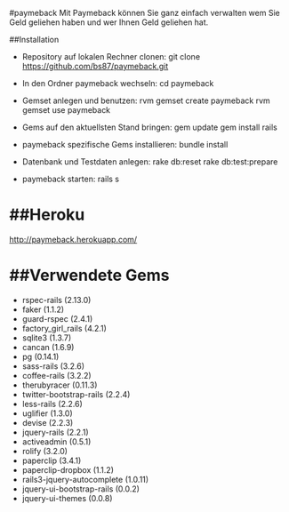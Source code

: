 #paymeback
Mit Paymeback können Sie ganz einfach verwalten wem Sie Geld geliehen haben und wer Ihnen Geld geliehen hat. 


##Installation
* Repository auf lokalen Rechner clonen:
		git clone https://github.com/bs87/paymeback.git

* In den Ordner paymeback wechseln:
		cd paymeback

* Gemset anlegen und benutzen:
		rvm gemset create paymeback
 		rvm gemset use paymeback

* Gems auf den aktuellsten Stand bringen:
 		gem update
 		gem install rails

* paymeback spezifische Gems installieren:
 			bundle install

* Datenbank und Testdaten anlegen:
 			rake db:reset
 			rake db:test:prepare


* paymeback starten:
  			rails s


##Heroku
=========
http://paymeback.herokuapp.com/


##Verwendete Gems
==========
* rspec-rails (2.13.0)
* faker (1.1.2)
* guard-rspec (2.4.1)
* factory_girl_rails (4.2.1)
* sqlite3 (1.3.7)
* cancan (1.6.9)
* pg (0.14.1)
* sass-rails (3.2.6)
* coffee-rails (3.2.2)
* therubyracer (0.11.3)
* twitter-bootstrap-rails (2.2.4)
* less-rails (2.2.6)
* uglifier (1.3.0)
* devise (2.2.3)
* jquery-rails (2.2.1)
* activeadmin (0.5.1)
* rolify (3.2.0)
* paperclip (3.4.1)
* paperclip-dropbox (1.1.2)
* rails3-jquery-autocomplete (1.0.11)
* jquery-ui-bootstrap-rails (0.0.2)
* jquery-ui-themes (0.0.8)